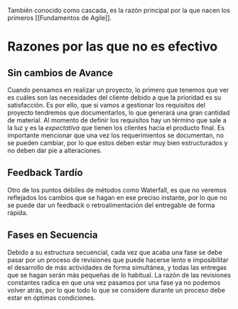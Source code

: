 También conocido como cascada, es la razón principal por la que nacen los primeros [[Fundamentos de Agile]].

# Razones por las que no es efectivo
## Sin cambios de Avance
Cuando pensamos en realizar un proyecto, lo primero que tenemos que ver es cuáles son las necesidades del cliente debido a que la prioridad es su satisfacción. Es por ello, que si vamos a gestionar los requisitos del proyecto tendremos que documentarlos, lo que generará una gran cantidad de material. Al momento de definir los requisitos hay un término que sale a la luz y es la *expectativa* que tienen los clientes hacia el producto final. Es importante mencionar que una vez los requerimientos se documentan, no se pueden cambiar, por lo que estos deben estar muy bien estructurados y no deben dar pie a alteraciones.
## Feedback Tardío
Otro de los puntos débiles de métodos como Waterfall, es que no veremos reflejados los cambios que se hagan en ese preciso instante, por lo que no se puede dar un feedback o retroalimentación del entregable de forma rápida.
## Fases en Secuencia
Debido a su estructura secuencial, cada vez que acaba una fase se debe pasar por un proceso de revisiones que puede hacerse lento e imposibilitar el desarrollo de más actividades de forma simultánea, y todas las entregas que se hagan serán más pequeñas de lo habitual. La razón de las revisiones constantes radica en que una vez pasamos por una fase ya no podemos volver atrás, por lo que todo lo que se considere durante un proceso debe estar en óptimas condiciones.